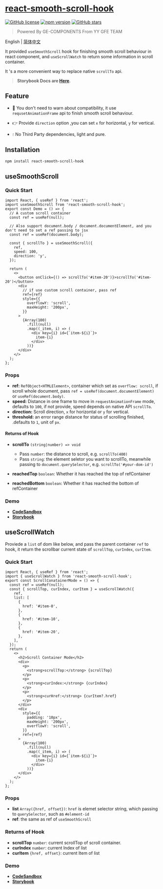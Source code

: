 # [react-smooth-scroll-hook](https://github.com/ron0115/react-smooth-scroll-hook)

[![GitHub license](https://img.shields.io/github/license/ron0115/react-smooth-scroll-hook?style=flat)](https://github.com/ron0115/react-smooth-scroll-hook/blob/master/LICENSE)
[![npm version](http://img.shields.io/npm/v/react-smooth-scroll-hook.svg?style=flat)](https://npmjs.org/package/react-smooth-scroll-hook)
[![GitHub stars](https://img.shields.io/github/stars/ron0115/react-smooth-scroll-hook?style=flat)](https://github.com/ron0115/react-smooth-scroll-hook/stargazers)

> Powered By GE-COMPONENTS From YY GFE TEAM

English | [简体中文](./README-CN.md)

It provided `useSmoothScroll` hook for finishing smooth scroll behaviour in react component, and `useScrollWatch` to return some information in scroll container.

It 's a more convenient way to replace native `scrollTo` api.

> **Storybook Docs are <a target="_blank" href="https://ron0115.best/react-smooth-scroll-hook/?path=/docs/main-usesmoothscroll--docs" >Here</a>.**

## Feature

- 🚀 You don't need to warn about compatibility, it use `requsetAnimationFrame` api to finish smooth scroll behaviour.

- 👉 Provide `direction` option ,you can set `x` for horizontal, `y` for vertical.

- 💧 No Third Party dependencies, light and pure.

## Installation

```sh
npm install react-smooth-scroll-hook
```

## useSmoothScroll

### Quick Start

```tsx
import React, { useRef } from 'react';
import useSmoothScroll from 'react-smooth-scroll-hook';
export const Demo = () => {
  // A custom scroll container
  const ref = useRef(null);

  // Also support document.body / document.documentElement, and you don't need to set a ref passing to jsx
  const ref = useRef(document.body);

  const { scrollTo } = useSmoothScroll({
    ref,
    speed: 100,
    direction: 'y',
  });

  return (
    <>
      <button onClick={() => scrollTo('#item-20')}>scrollTo('#item-20')</button>
      <div
        // if use custom scroll container, pass ref
        ref={ref}
        style={{
          overflowY: 'scroll',
          maxHeight: '200px',
        }}
      >
        {Array(100)
          .fill(null)
          .map((_item, i) => (
            <div key={i} id={`item-${i}`}>
              item-{i}
            </div>
          ))}
      </div>
    </>
  );
};
```

### Props

- **ref:** `RefObject<HTMLElement>`, container which set as `overflow: scroll`, if scroll whole document, pass `ref = useRef(document.documentElement)` or `useRef(document.body)`.
- **speed:** Distance in one frame to move in `requestAnimationFrame` mode, defaults to `100`, if not provide, speed depends on native API `scrollTo`.
- **direction:** Scroll direction, `x` for horizontal or `y` for vertical.
- **threshold:** an error range distance for status of scrolling finished, .defaults to `1`, unit of `px`.

#### Returns of Hook

- **scrollTo** `(string|number) => void`

  - Pass `number`: the distance to scroll, e.g. `scrollTo(400)`
  - Pass `string`: the element seletor you want to scrollTo, meanwhile passing to `document.querySelector`, e.g. `scrollTo('#your-dom-id')`

- **reachedTop** `boolean`: Whether it has reached the top of refContainer

- **reachedBottom** `boolean`: Whether it has reached the bottom of refContainer

### Demo

- **<a target="_blank" href="https://codesandbox.io/s/usesmoothscroll-2zt20?file=/Body.stories.tsx" >CodeSandbox</a>**
- **<a target="_blank" href="https://ron0115.best/react-smooth-scroll-hook/?path=/docs/main-usesmoothscroll--docs" >Storybook</a>**

## useScrollWatch

Proviede a `list` of dom like below, and pass the parent container `ref` to hook, it return the scrollbar current state of `scrollTop`, `curIndex`, `curItem`.

### Quick Start

```tsx
import React, { useRef } from 'react';
import { useScrollWatch } from 'react-smooth-scroll-hook';
export const ScrollConatainerMode = () => {
  const ref = useRef(null);
  const { scrollTop, curIndex, curItem } = useScrollWatch({
    ref,
    list: [
      {
        href: '#item-0',
      },
      {
        href: '#item-10',
      },
      {
        href: '#item-20',
      },
    ],
  });
  return (
    <>
      <h2>Scroll Container Mode</h2>
      <div>
        <p>
          <strong>scrollTop:</strong> {scrollTop}
        </p>
        <p>
          <strong>curIndex:</strong> {curIndex}
        </p>
        <p>
          <strong>curHref:</strong> {curItem?.href}
        </p>
      </div>
      <div
        style={{
          padding: '10px',
          maxHeight: '200px',
          overflowY: 'scroll',
        }}
        ref={ref}
      >
        {Array(100)
          .fill(null)
          .map((_item, i) => (
            <div key={i} id={`item-${i}`}>
              item-{i}
            </div>
          ))}
      </div>
    </>
  );
};
```

### Props

- **list** `Array({href, offset})`: `href` is elemet selector string, which passing to `querySelector`, such as `#element-id`
- **ref**: the same as ref of `useSmoothScroll`

### Returns of Hook

- **scrollTop** `number`: current scrollTop of scroll container.
- **curIndex** `number`: current Index of list
- **curItem** `{href, offset}`: current Item of list

### Demo

- **<a target="_blank" href="https://codesandbox.io/s/gifted-field-5b3ui?file=/UseScrollWatch.stories.tsx:9-24" >CodeSandbox</a>**
- **<a target="_blank" href="https://ron0115.best/react-smooth-scroll-hook/?path=/docs/more-usescrollwatch--docs" >Storybook</a>**
